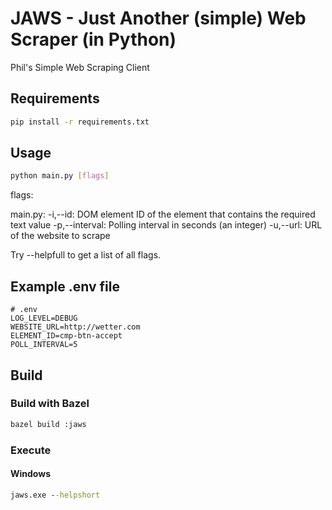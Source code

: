 # JAWS - Just Another (simple) Web Scraper (in Python)

Phil's Simple Web Scraping Client

## Requirements

```sh
pip install -r requirements.txt
```

## Usage

```sh
python main.py [flags]
```

flags:

main.py:
  -i,--id: DOM element ID of the element that contains the required text value
  -p,--interval: Polling interval in seconds
    (an integer)
  -u,--url: URL of the website to scrape

Try --helpfull to get a list of all flags.

## Example .env file

```env
# .env
LOG_LEVEL=DEBUG
WEBSITE_URL=http://wetter.com
ELEMENT_ID=cmp-btn-accept
POLL_INTERVAL=5
```

## Build

### Build with Bazel

```sh
bazel build :jaws
```

### Execute

#### Windows

```cmd
jaws.exe --helpshort
```
